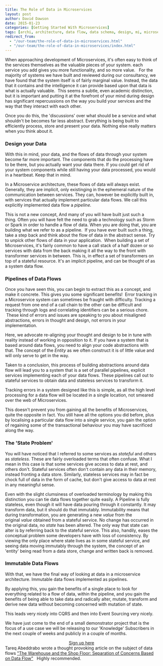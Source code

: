 ```yaml
---
title: The Role of Data in Microservices
layout: post
author: David Dawson
date: 2015-01-23
categories: [Getting Started With Microservices]
tags: [archi, architecture, data flow, data schema, design, mi, microservice, microservices]
redirect_from: 
  - "/our-team/the-role-of-data-in-microservices.html"
  - "/our-team/the-role-of-data-in-microservices/index.html"
---
```

When approaching development of Microservices, it's often easy to think of the services themselves as the valuable pieces of your system. each service you add gives you more functionality, and so more value.   For the majority of systems we have built and reviewed during our consultancy, we have found that the system itself is of fairly marginal value. Instead, the data that it contains and the intelligence it can provide based upon that data is what is actually valuable.  This seems a subtle, even academic distinction, but it is important and putting it at the forefront of your mind during design has significant repercussions on the way you build your services and the way that they interact with each other.

Once you do this, the 'discussions' over what should be a service and what shouldn't be becomes far less abstract. Everything is being built to efficiently process, store and present your data. Nothing else really matters when you think about it.
<h3>Design your Data</h3>
With this in mind, your data, and the flows of data through your system become far more important. The components that do the processing have to be there, but you actually want your data there. If you could get rid of your system components while still having your data processed, you would in a heartbeat. Keep that in mind.

In a Microservice architecture, these flows of data will always exist. Generally, they are implicit, only existinging in the ephemeral nature of the communication between services. They can, however be explicitly built in, with services that actually implement particular data flows. We call this explicitly implemented data flow a <em>pipeline.</em>

This is not a new concept, And many of you will have built just such a thing. Often you will have felt the need to grab a technology such as Storm or Spark in order to handle a flow of data. When you are doing that, you are building what we refer to as a pipeline.  If you have ever built such a thing, take a step back and think about the flow of data in the abstract sense. Try to unpick other flows of data in your application.  When building a set of Microservices, it's fairly common to have a call stack of a half dozen or so services with data from the back making it all the way to the front with transformer services in between. This is, in effect a set of transformers on top of a stateful resource. It's an implicit pipeline, and can be thought of as a system data flow.
<h3>Pipelines of Data Flows</h3>
Once you have seen this, you can begin to extract this as a concept, and make it concrete. This gives you some significant benefits!  Error tracking in a Microservice system can sometimes be fraught with difficulty. Tracking a request from one end of a call chain to the other can be difficult and tracking through logs and correlating identifiers can be a serious chore.  These kind of errors and issues are speaking to you about misaligned abstractions, errors in thought and design, not errors in your implementation.

Here, we advocate re-aligning your thought and design to be in tune with reality instead of working in opposition to it. If you have a system that is based around data flows, you need to align your code abstractions with that. The concept of the <em>Entity</em> as we often construct it is of little value and will only serve to get in the way.

Taken to a conclusion, this process of building abstractions around data flow will lead you to a system that is a set of parallel pipelines, explicit services implementing each of your data flows. These pipelines call out to stateful services to obtain data and stateless services to transform it.

Tracking errors in a system designed like this is simple, as all the high level processing for a data flow will be located in a single location, not smeared over the web of Microservices.

This doesn't prevent you from gaining all the benefits of Microservices, quite the opposite in fact. You still have all the options you did before, plus by localising a particular data flow into a single service, you gain the option of regaining some of the transactional behaviour you may have sacrificed along the way.
<h3>The 'State Problem'</h3>
You will have noticed that I referred to some services as <em>stateful</em> and others as <em>stateless. </em>These are fairly overloaded terms that often confuse. What I mean in this case is that some services give access to data at rest, and others don't. Stateful services often don't contain any data in their memory, instead fronting a data store. Similarly, stateless services may in fact be chock full of data in the form of cache, but don't give access to data at rest in any meaningful sense.

Even with the slight clumsiness of overloaded terminology by making this distinction you can tie data flows together quite easily. A Pipeline is fully stateless, even though it will have data pouring through it constantly. It may transform data, but it should do that immutably. Immutability means that during transformation, you are generating a new <em>value</em> from the original <em>value</em> obtained from a stateful service. No change has occurred in the original data, no <em>state</em> has been altered. The only way that state can alter is by referring back to the stateful service. This also, handily, eases the conceptual problem some developers have with loss of consistency. By viewing the only place where state lives as in some stateful service, and seeing data moving immutably through the system, the concept of an 'entity' being read from a data store, change and written back is removed.
<h3>Immutable Data Flows</h3>
With that, we have the final way of looking at data in a microservice architecture. Immutable data flows implemented as pipelines.

By applying this, you gain the benefits of a single place to look for everything related to a flow of data, within the pipeline, and you gain the benefits of being able to take data and radically alter, mutate, transform and derive new data without becoming concerned with mutation of state.

This leads very nicely into CQRS and then into Event Sourcing very nicely.

We have just come to the end of a small demonstrator project that is the focus of a use case we will be releasing to our 'Knowledge' Subscribers in the next couple of weeks and publicly in a couple of months.
<div style="text-align: center;"><a href="/learning/knowledge" class="button medium">Sign up here</a></div>
<div style="text-align: center;"></div>
<div style="text-align: left;">Tareq Abeddrabo wrote a thought provoking article on the subject of data flows <a href="http://www.terminalstate.net/2013/12/the-warehouse-and-shop-floor-separation.html" target="_blank">"The Warehouse and the Shop Floor: Separation of Concerns Based on Data Flow"</a>   Highly recommended.</div>
<div style="text-align: left;"></div>